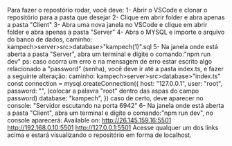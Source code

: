 Para fazer o repostório rodar, você deve: 
1- Abrir o VSCode e clonar o repositório para a pasta que desejar
2- Clique em abrir folder e abra apenas a pasta "Client"
3- Abra uma nova janela no VSCode e clique em abrir folder e abra apenas a pasta "Server"
4- Abra o MYSQL e importe o arquivo do banco de dados, caminho: kampech>server>src>database>"kampech(1)".sql
5- Na janela onde está aberta a pasta "Server", abra um terminal e digite o comando:"npm run dev"
ps: caso ocorra um erro e na mensagem de erro estar escrito algo relacionado a "password" (senha), você deve ir até a pasta index.ts, e fazer a seguinte alteração:
caminho: kampech>server>src>database>"index.ts"
const connection = mysql.createConnection({
    host: "127.0.0.1",
    user: "root",
    password: "", (colocar a palavra "root" dentro das aspas do campo password)
    database: "kampech",
})
caso de certo, deve aparecer no console: "Servidor escutando na porta 6942"
6- Na janela onde está aberta a pasta "Client", abra um terminal e digite o comando:"npm run dev", no console aparecerá: 
Available on:
  http://26.145.159.16:5501
  http://192.168.0.10:5501
  http://127.0.0.1:5501
Acesse qualquer um dos links acima e estará visualizando o repositório em forma de localhost.
